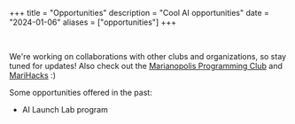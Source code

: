 +++
title = "Opportunities"
description = "Cool AI opportunities"
date = "2024-01-06"
aliases = ["opportunities"]
+++

<br>

We're working on collaborations with other clubs and organizations, so stay tuned for updates! Also check out the [Marianopolis Programming Club](https://mariprogramming.vercel.app/) and [MariHacks](https://www.marihacks.com/) :)

Some opportunities offered in the past:

- AI Launch Lab program

<!-- # AI Launch Lab Fall/ Winter Program 2022-2023 Edition

TLDR : Work and learn on artifical intelligence projects with industry and academic experts

❓ What
---
You will be working on one (or multiple) project(s) that inspire you. You can select a project from a predefined list (ideas from industry partners), or you can propose your own project. You will be mentored by experts, such as industry experts, MILA (https://mila.quebec/en/) Master and Ph.D. students. We know that CEGEP can be busy, so our exclusive Marianopolis program does not require you to commit a minimum number of hours per week (although it is best to spend at least 5 hours per week to optimize the learning experience)

⏰ When
---
- Fall semester from September 2022 to November 2022 and Winter Edition during the 2023 Winter!
- Virtual workshops every Saturday during those weeks!

> NOTE: projects will be done during the Winter Semester and NOT the fall semester.

💡 Why:
---
Awesome learning and networking experience! + you could get hired by the company that proposed the project or by the mentors you’ve met throughout the program!

🥳 Interested?
---
- Read more about it in this attached prospectus: [View PDF](https://github.com/marianopolis-ai/marianopolis-ai-website/blob/master/data/RD_Programs_Fall_Cohort_2022_E-Brouchure.pdf)
- Visit their website at: https://ailaunchlab.webflow.io/ -->
<!--1. Obtain your Eventbrite ticket 🎫 here: https://www.eventbrite.ca/e/rd-programs-fall-cohort-tickets-164654791915 and use the promo code MARIANOPOLIS to get 100% off (free)-->
<!--2. Fill in this Google form: https://forms.gle/4ZdSFKxLVQQjns7H8 and indicate that you’ve heard about this program from the Marianopolis AI Club (Deadline: September 9th)-->
<!--Have fun, and see you there! -->

<!-- PLEASE NOTE: in the form  where they ask you about time commitment, select Other, and write Marianopolis (time requirements are adapted for us)-->
